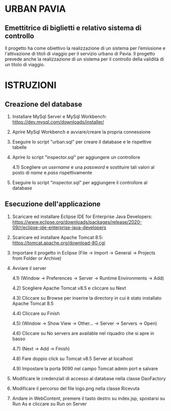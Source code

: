 # URBAN PAVIA
## Emettitrice di biglietti e relativo sistema di controllo

Il progetto ha come obiettivo la realizzazione di un sistema per l’emissione e l'attivazione di titoli di viaggio per il servizio urbano di Pavia. Il progetto prevede anche la realizzazione di un sistema per il controllo della validità di un titolo di viaggio.

# ISTRUZIONI
## Creazione del database

1) Installare MySql Server e MySql Workbench: https://dev.mysql.com/downloads/installer/

2) Aprire MySql Workbench e avviare/creare la propria connessione

3) Eseguire lo script "urban.sql" per creare il database e le rispettive tabelle

4) Aprire lo script "inspector.sql" per aggiungere un controllore

   4.1) Scegliere un *username* e una *password* e sostituire tali valori al posto di *name* e *pass* rispettivamente

5) Eseguire lo script "inspector.sql" per aggiungere il controllore al database

## Esecuzione dell'applicazione

1) Scaricare ed installare Eclipse IDE for Enterprise Java Developers: https://www.eclipse.org/downloads/packages/release/2020-09/r/eclipse-ide-enterprise-java-developers

2) Scaricare ed installare Apache Tomcat 8.5: https://tomcat.apache.org/download-80.cgi

3) Importare il progetto in Eclipse (File -> Import -> General -> Projects from Folder or Archive)

4) Avviare il server

   4.1) (Window -> Preferences -> Server -> Runtime Environments -> Add)

   4.2) Scegliere Apache Tomcat v8.5 e cliccare su Next

   4.3) Cliccare su Browse per inserire la directory in cui è stato installato Apache Tomcat 8.5
   
   4.4) Cliccare su Finish

   4.5) (Window -> Show View -> Other... -> Server -> Servers -> Open)

   4.6) Cliccare su No servers are available nel riquadro che si apre in basso

   4.7) (Next -> Add -> Finish)

   4.8) Fare doppio click su Tomcat v8.5 Server at localhost

   4.9) Impostare la porta 9090 nel campo Tomcat admin port e salvare

5) Modificare le credenziali di accesso al database nella classe DaoFactory

6) Modificare il percorso del file logo.png nella classe Ricevuta

7) Andare in WebContent, premere il tasto destro su index.jsp, spostarsi su Run As e cliccare su Run on Server
